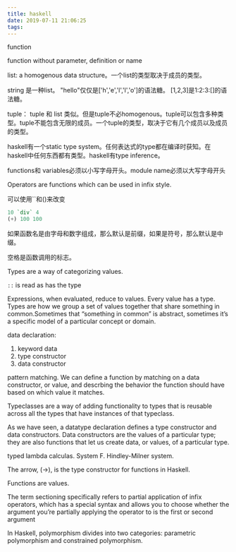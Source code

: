 ```yaml
---
title: haskell
date: 2019-07-11 21:06:25
tags:
---
```


<!-- more -->

function

function without parameter, definition or name

list: a homogenous data structure。一个list的类型取决于成员的类型。

string 是一种list。 "hello"仅仅是['h','e','l','l','o']的语法糖。
[1,2,3]是1:2:3:[]的语法糖。

tuple： tuple 和 list 类似。但是tuple不必homogenous。tuple可以包含多种类型。tuple不能包含无限的成员。一个tuple的类型，取决于它有几个成员以及成员的类型。

haskell有一个static type system。任何表达式的type都在编译时获知。在haskell中任何东西都有类型。haskell有type inference。

functions和 variables必须以小写字母开头。module name必须以大写字母开头

Operators are functions which can be used in infix style.

可以使用\`\`和()来改变

```haskell
10 `div` 4
(+) 100 100
```

如果函数名是由字母和数字组成，那么默认是前缀，如果是符号，那么默认是中缀。

空格是函数调用的标志。

Types are a way of categorizing values.

`::` is read as has the type

Expressions, when evaluated, reduce to values. Every value has a
type. Types are how we group a set of values together that share
something in common.Sometimes that “something in common”
is abstract, sometimes it’s a specific model of a particular concept
or domain.

data declaration:

1. keyword data
2. type constructor
3. data constructor

pattern matching. We can define a function by matching on a data constructor, or value, and descrbing the behavior the function should have based on which value it matches.

Typeclasses are a way of adding functionality to types that is reusable across all the types that have instances of that typeclass.

As we have seen, a datatype declaration defines a type constructor
and data constructors. Data constructors are the values of a particular
type; they are also functions that let us create data, or values, of a
particular type.

typed lambda calculas. System F. Hindley-Milner system.

The arrow, (->), is the type constructor for functions in Haskell.

Functions are values.

The term sectioning specifically refers
to partial application of infix operators, which has a special syntax
and allows you to choose whether the argument you’re partially
applying the operator to is the first or second argument

In Haskell, polymorphism divides into two categories: parametric
polymorphism and constrained polymorphism.

